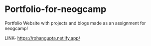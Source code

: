 # Portfolio-for-neogcamp
Portfolio Website with projects and blogs made as an assignment for neogcamp!

LINK- https://rohangupta.netlify.app/
